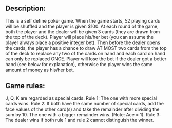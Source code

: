 ## Description:
This is a self define poker game. When the game starts, 52 playing cards will be shuffled and the
player is given $100. At each round of the game, both the player and the dealer will be
given 3 cards (they are drawn from the top of the deck). Player will place his/her bet
(you can assume the player always place a positive integer bet). Then before the dealer
opens the cards, the player has a chance to draw AT MOST two cards from the top of
the deck to replace any two of the cards on hand and each card on hand can only be
replaced ONCE. Player will lose the bet if the dealer got a better hand (see below for
explanation), otherwise the player wins the same amount of money as his/her bet.

## Game rules:
J, Q, K are regarded as special cards.
Rule 1: The one with more special cards wins.
Rule 2: If both have the same number of special cards, add the face values of the other
card(s) and take the remainder after dividing the sum by 10. The one with a bigger
remainder wins. (Note: Ace = 1).
Rule 3: The dealer wins if both rule 1 and rule 2 cannot distinguish the winner.
